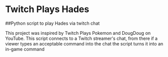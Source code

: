 # Twitch Plays Hades
##Python script to play Hades via twitch chat

This project was inspired by Twitch Plays Pokemon and DougDoug on YouTube. This script connects to a Twitch streamer's chat, from there if a viewer types an acceptable command into the chat the script turns it into an in-game command